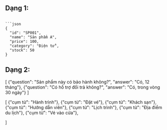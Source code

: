 ## Dạng 1: 
```

```json
{
  "id": "SP001",
  "name": "Sản phẩm A",
  "price": 100,
  "category": "Điện tử",
  "stock": 50
}
```

## Dạng 2: 

[
  {"question": "Sản phẩm này có bảo hành không?", "answer": "Có, 12 tháng"},
  {"question": "Có hỗ trợ đổi trả không?", "answer": "Có, trong vòng 30 ngày"}
]

[
  {"cụm từ": "Hành trình"},
  {"cụm từ": "Đặt vé"},
  {"cụm từ": "Khách sạn"},
  {"cụm từ": "Hướng dẫn viên"},
  {"cụm từ": "Lịch trình"},
  {"cụm từ": "Địa điểm du lịch"},
  {"cụm từ": "Vé vào cửa"},

]